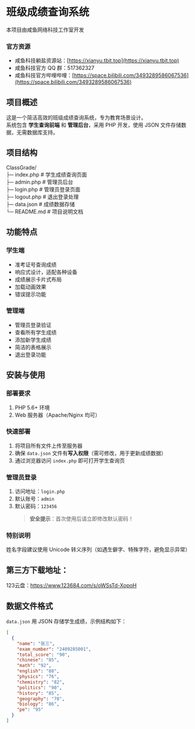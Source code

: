 # 班级成绩查询系统

本项目由咸鱼网络科技工作室开发  

### 官方资源  
- 咸鱼科技躺盐资源站：[https://xianyu.tbit.top](https://xianyu.tbit.top)  
- 咸鱼科技官方 QQ 群：517362327  
- 咸鱼科技官方哔哩哔哩：[https://space.bilibili.com/3493289586067536](https://space.bilibili.com/3493289586067536)  


## 项目概述  
这是一个简洁高效的班级成绩查询系统，专为教育场景设计。  
系统包含 **学生查询前端** 和 **管理后台**，采用 PHP 开发，使用 JSON 文件存储数据，无需数据库支持。  


## 项目结构  
ClassGrade/  
├─ index.php       # 学生成绩查询页面  
├─ admin.php       # 管理员后台  
├─ login.php       # 管理员登录页面  
├─ logout.php      # 退出登录处理  
├─ data.json       # 成绩数据存储  
└─ README.md       # 项目说明文档  
## 功能特点  

### 学生端  
- 准考证号查询成绩  
- 响应式设计，适配各种设备  
- 成绩展示卡片式布局  
- 加载动画效果  
- 错误提示功能  


### 管理端  
- 管理员登录验证  
- 查看所有学生成绩  
- 添加新学生成绩  
- 简洁的表格展示  
- 退出登录功能  


## 安装与使用  

### 部署要求  
1. PHP 5.6+ 环境  
2. Web 服务器（Apache/Nginx 均可）  


### 快速部署  
1. 将项目所有文件上传至服务器  
2. 确保 `data.json` 文件有**写入权限**（需可修改，用于更新成绩数据）  
3. 通过浏览器访问 `index.php` 即可打开学生查询页  


### 管理员登录  
1. 访问地址：`login.php`  
2. 默认账号：`admin`  
3. 默认密码：`123456`  
   > **安全提示**：首次使用后请立即修改默认密码！

### 特别说明
姓名字段建议使用 Unicode 转义序列（如遇生僻字、特殊字符，避免显示异常）

## 第三方下载地址：
123云盘：https://www.123684.com/s/oWSsTd-XopoH


## 数据文件格式  
`data.json` 用 JSON 存储学生成绩，示例结构如下：  
```json
[
  {
    "name": "张三",
    "exam_number": "2409285001",
    "total_score": "90",
    "chinese": "85",
    "math": "92",
    "english": "88",
    "physics": "76",
    "chemistry": "82",
    "politics": "90",
    "history": "85",
    "geography": "78",
    "biology": "86",
    "pe": "95"
  }
]





